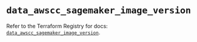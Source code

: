 # `data_awscc_sagemaker_image_version`

Refer to the Terraform Registry for docs: [`data_awscc_sagemaker_image_version`](https://registry.terraform.io/providers/hashicorp/awscc/0.70.0/docs/data-sources/sagemaker_image_version).
